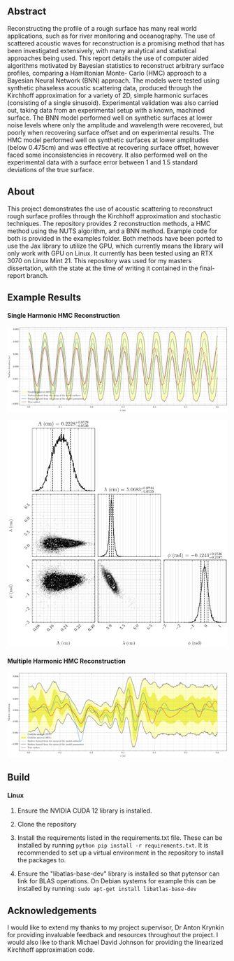## Abstract

Reconstructing the profile of a rough surface has many real world applications, such as for river monitoring and oceanography. The use of scattered acoustic waves for reconstruction is a promising method that has been investigated extensively, with many analytical and statistical approaches being used. This report details the use of computer aided algorithms motivated by Bayesian statistics to reconstruct arbitrary surface profiles, comparing a Hamiltonian Monte- Carlo (HMC) approach to a Bayesian Neural Network (BNN) approach. The models were tested using synthetic phaseless acoustic scattering data, produced through the Kirchhoff approximation for a variety of 2D, simple harmonic surfaces (consisting of a single sinusoid). Experimental validation was also carried out, taking data from an experimental setup with a known, machined surface. The BNN model performed well on synthetic surfaces at lower noise levels where only the amplitude and wavelength were recovered, but poorly when recovering surface offset and on experimental results. The HMC model performed well on synthetic surfaces at lower amplitudes (below 0.475cm) and was effective at recovering surface offset, however faced some inconsistencies in recovery. It also performed well on the experimental data with a surface error between 1 and 1.5 standard deviations of the true surface.

## About

This project demonstrates the use of acoustic scattering to reconstruct rough surface profiles through the Kirchhoff approximation and stochastic techniques. The repository provides 2 reconstruction methods, a HMC method using the NUTS algorithm, and a BNN method. Example code for both is provided in the examples folder. Both methods have been ported to use the Jax library to utilize the GPU, which currently means the library will only work with GPU on Linux. It currently has been tested using an RTX 3070 on Linux Mint 21. This repository was used for my masters dissertation, with the state at the time of writing it contained in the final-report branch.

## Example Results

#### Single Harmonic HMC Reconstruction

![Reconstructed Surface](results/examples/3-parameter-hmc/nuts%20reconstruction.png)

![Parameters Corner Plot](results/examples/3-parameter-hmc/NUTS%20corner.png)

#### Multiple Harmonic HMC Reconstruction

![Reconstructed Surface2](results/examples/40-parameter-hmc/NUTS%20reconstruction.png)

## Build

#### Linux

1. Ensure the NVIDIA CUDA 12 library is installed.

2. Clone the repository 

3. Install the requirements listed in the requirements.txt file. These can be installed by running `python pip install -r requirements.txt`. It is    recommended to set up a virtual environment in the repository to install the packages to. 

4. Ensure the "libatlas-base-dev" library is installed so that pytensor can link for BLAS operations. On Debian systems for example this can be installed by running: ```sudo apt-get install libatlas-base-dev```

## Acknowledgements

I would like to extend my thanks to my project supervisor, Dr Anton Krynkin for providing invaluable feedback and resources throughout the project. I would also like to thank Michael David Johnson for providing the linearized Kirchhoff approximation code.
